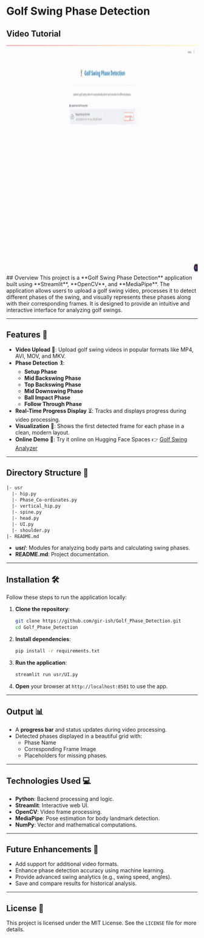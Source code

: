 # Golf Swing Phase Detection

## Video Tutorial

<div align="center">
  <img src="https://github.com/gir-ish/Golf_Phase_Detection/blob/main/ui.gif" alt="Video Description" width="800" height="600">
</div>
## Overview
This project is a **Golf Swing Phase Detection** application built using **Streamlit**, **OpenCV**, and **MediaPipe**. The application allows users to upload a golf swing video, processes it to detect different phases of the swing, and visually represents these phases along with their corresponding frames. It is designed to provide an intuitive and interactive interface for analyzing golf swings.

---

## Features 🌟
- **Video Upload** 🎥: Upload golf swing videos in popular formats like MP4, AVI, MOV, and MKV.
- **Phase Detection** 🏌️:
  - **Setup Phase**
  - **Mid Backswing Phase**
  - **Top Backswing Phase**
  - **Mid Downswing Phase**
  - **Ball Impact Phase**
  - **Follow Through Phase**
- **Real-Time Progress Display** ⏳: Tracks and displays progress during video processing.
- **Visualization** 📸: Shows the first detected frame for each phase in a clean, modern layout.
- **Online Demo** 🚀: Try it online on Hugging Face Spaces 👉 [Golf Swing Analyzer](https://huggingface.co/spaces/ggirishg/phaseDetection?logs=container)

---

## Directory Structure 📁
```plaintext
|- usr
  |- hip.py
  |- Phase_Co-ordinates.py
  |- vertical_hip.py
  |- spine.py
  |- head.py
  |- UI.py
  |- shoulder.py
|- README.md
```
- **usr/**: Modules for analyzing body parts and calculating swing phases.
- **README.md**: Project documentation.

---

## Installation 🛠️
Follow these steps to run the application locally:

1. **Clone the repository**:
   ```bash
   git clone https://github.com/gir-ish/Golf_Phase_Detection.git
   cd Golf_Phase_Detection
   ```

2. **Install dependencies**:
   ```bash
   pip install -r requirements.txt
   ```

3. **Run the application**:
   ```bash
   streamlit run usr/UI.py
   ```

4. **Open** your browser at `http://localhost:8501` to use the app.

---

## Output 📊
- A **progress bar** and status updates during video processing.
- Detected phases displayed in a beautiful grid with:
  - Phase Name
  - Corresponding Frame Image
  - Placeholders for missing phases.

---

## Technologies Used 💻
- **Python**: Backend processing and logic.
- **Streamlit**: Interactive web UI.
- **OpenCV**: Video frame processing.
- **MediaPipe**: Pose estimation for body landmark detection.
- **NumPy**: Vector and mathematical computations.

---

## Future Enhancements 🚀
- Add support for additional video formats.
- Enhance phase detection accuracy using machine learning.
- Provide advanced swing analytics (e.g., swing speed, angles).
- Save and compare results for historical analysis.

---

## License 📜
This project is licensed under the MIT License. See the `LICENSE` file for more details.

